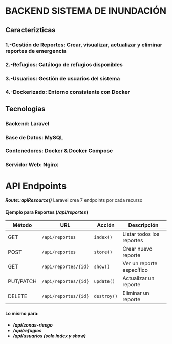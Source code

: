 # BACKEND SISTEMA DE INUNDACIÓN 
## Caracterizticas
### 1.-Gestión de Reportes: Crear, visualizar, actualizar y eliminar reportes de emergencia
### 2.-Refugios: Catálogo de refugios disponibles
### 3.-Usuarios: Gestión de usuarios del sistema
### 4.-Dockerizado: Entorno consistente con Docker

## Tecnologías 
### Backend: Laravel 
### Base de Datos: MySQL
### Contenedores: Docker & Docker Compose
### Servidor Web: Nginx

 # API Endpoints 
 ***Route::apiResource()***  Laravel crea 7 endpoints por cada recurso
 #### Ejemplo para Reportes (***/api/reportes***)
 | **Método** | **URL**                 | **Acción**   | **Descripción**              |
|-------------|------------------------|--------------|------------------------------|
| GET         | `/api/reportes`        | `index()`    | Listar todos los reportes    |
| POST        | `/api/reportes`        | `store()`    | Crear nuevo reporte          |
| GET         | `/api/reportes/{id}`   | `show()`     | Ver un reporte específico    |
| PUT/PATCH   | `/api/reportes/{id}`   | `update()`   | Actualizar un reporte        |
| DELETE      | `/api/reportes/{id}`   | `destroy()`  | Eliminar un reporte          |

#### Lo mismo para:
- ***/api/zonas-riesgo***
- ***/api/refugios***
- ***/api/usuarios (solo index y show)***
